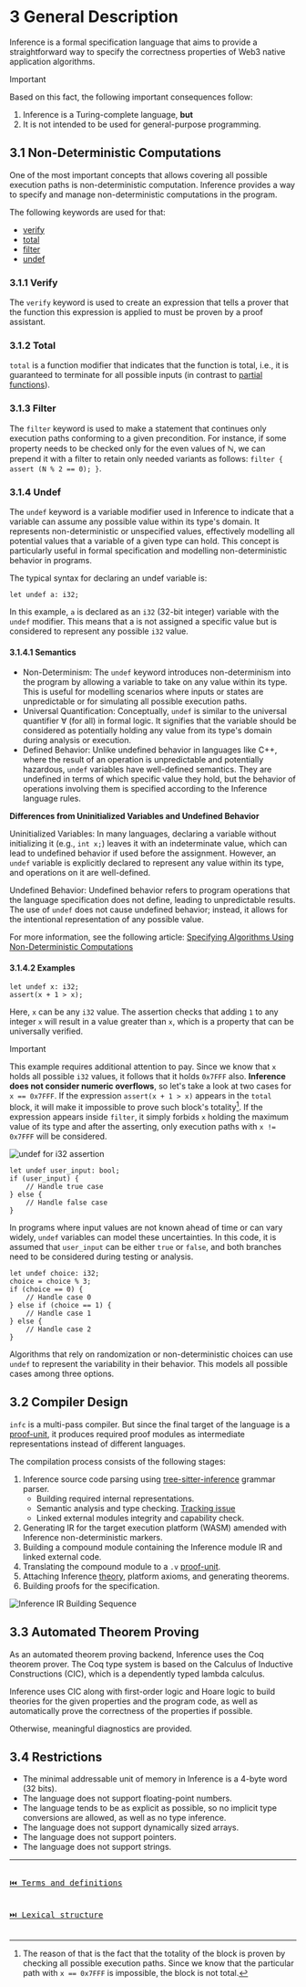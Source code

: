 # 3 General Description

Inference is a formal specification language that aims to provide a straightforward way to specify the correctness properties of Web3 native application algorithms.

> [!IMPORTANT]
> Based on this fact, the following important consequences follow:
> 1. Inference is a Turing-complete language, **but**
> 2. It is not intended to be used for general-purpose programming.

## 3.1 Non-Deterministic Computations

One of the most important concepts that allows covering all possible execution paths is non-deterministic computation. Inference provides a way to specify and manage non-deterministic computations in the program.

The following keywords are used for that:

- [verify](./statements.md#9-verify)
- [total](./functions.md#111-total)
- [filter](./statements.md#9-filter)
- [undef](./statements.md#911-undef)

### 3.1.1 Verify

The `verify` keyword is used to create an expression that tells a prover that the function this expression is applied to must be proven by a proof assistant.

### 3.1.2 Total

`total` is a function modifier that indicates that the function is total, i.e., it is guaranteed to terminate for all possible inputs (in contrast to [partial functions](https://en.wikipedia.org/wiki/Partial_function)).

### 3.1.3 Filter

The `filter` keyword is used to make a statement that continues only execution paths conforming to a given precondition. For instance, if some property needs to be checked only for the even values of $\mathbb{N}$, we can prepend it with a filter to retain only needed variants as follows: `filter { assert (N % 2 == 0); }`.

### 3.1.4 Undef

The `undef` keyword is a variable modifier used in Inference to indicate that a variable can assume any possible value within its type's domain. It represents non-deterministic or unspecified values, effectively modelling all potential values that a variable of a given type can hold. This concept is particularly useful in formal specification and modelling non-deterministic behavior in programs.

The typical syntax for declaring an undef variable is:

```inference
let undef a: i32;
```

In this example, `a` is declared as an `i32` (32-bit integer) variable with the `undef` modifier. This means that a is not assigned a specific value but is considered to represent any possible `i32` value.

#### 3.1.4.1 Semantics

- Non-Determinism: The `undef` keyword introduces non-determinism into the program by allowing a variable to take on any value within its type. This is useful for modelling scenarios where inputs or states are unpredictable or for simulating all possible execution paths.
- Universal Quantification: Conceptually, `undef` is similar to the universal quantifier $\forall$ (for all) in formal logic. It signifies that the variable should be considered as potentially holding any value from its type's domain during analysis or execution.
- Defined Behavior: Unlike undefined behavior in languages like C++, where the result of an operation is unpredictable and potentially hazardous, `undef` variables have well-defined semantics. They are undefined in terms of which specific value they hold, but the behavior of operations involving them is specified according to the Inference language rules.

**Differences from Uninitialized Variables and Undefined Behavior**

Uninitialized Variables: In many languages, declaring a variable without initializing it (e.g., `int x;`) leaves it with an indeterminate value, which can lead to undefined behavior if used before the assignment. However, an `undef` variable is explicitly declared to represent any value within its type, and operations on it are well-defined.

Undefined Behavior: Undefined behavior refers to program operations that the language specification does not define, leading to unpredictable results. The use of `undef` does not cause undefined behavior; instead, it allows for the intentional representation of any possible value.

For more information, see the following article: [Specifying Algorithms Using Non-Deterministic Computations](https://www.inferara.com/en/papers/specifying-algorithms-using-non-deterministic-computations/)

#### 3.1.4.2 Examples

```inference
let undef x: i32;
assert(x + 1 > x);
```

Here, `x` can be any `i32` value. The assertion checks that adding `1` to any integer `x` will result in a value greater than `x`, which is a property that can be universally verified.

> [!IMPORTANT]
> This example requires additional attention to pay. Since we know that `x` holds all possible `i32` values, it follows that it holds `0x7FFF` also. **Inference does not consider numeric overflows**, so let's take a look at two cases for `x == 0x7FFF`. If the expression `assert(x + 1 > x)` appears in the `total` block, it will make it impossible to prove such block's totality[^1]. If the expression appears inside `filter`, it simply forbids `x` holding the maximum value of its type and after the asserting, only execution paths with `x != 0x7FFF` will be considered.

![`undef` for `i32` assertion](./assets/undef-i32-assert-diagram.png)

```inference
let undef user_input: bool;
if (user_input) {
    // Handle true case
} else {
    // Handle false case
}
```
In programs where input values are not known ahead of time or can vary widely, `undef` variables can model these uncertainties. In this code, it is assumed that `user_input` can be either `true` or `false`, and both branches need to be considered during testing or analysis.

```inference
let undef choice: i32;
choice = choice % 3;
if (choice == 0) {
    // Handle case 0
} else if (choice == 1) {
    // Handle case 1
} else {
    // Handle case 2
}
```

Algorithms that rely on randomization or non-deterministic choices can use `undef` to represent the variability in their behavior. This models all possible cases among three options.

## 3.2 Compiler Design

`infc` is a multi-pass compiler. But since the final target of the language is a [proof-unit](./terms-and-definitions.md#proof-unit), it produces required proof modules as intermediate representations instead of different languages.

The compilation process consists of the following stages:

1. Inference source code parsing using [tree-sitter-inference](https://github.com/Inferara/tree-sitter-inference) grammar parser.
   - Building required internal representations.
   - Semantic analysis and type checking. [Tracking issue](https://github.com/Inferara/inference/issues/8)
   - Linked external modules integrity and capability check.
2. Generating IR for the target execution platform (WASM) amended with Inference non-deterministic markers.
3. Building a compound module containing the Inference module IR and linked external code.
4. Translating the compound module to a `.v` [proof-unit](./terms-and-definitions.md#proof-unit).
5. Attaching Inference [theory](./terms-and-definitions.md#theory), platform axioms, and generating theorems.
6. Building proofs for the specification.

![Inference IR Building Sequence](./assets/inference-ir-building-sequence.png)

## 3.3 Automated Theorem Proving

As an automated theorem proving backend, Inference uses the Coq theorem prover. The Coq type system is based on the Calculus of Inductive Constructions (CIC), which is a dependently typed lambda calculus.

Inference uses CIC along with first-order logic and Hoare logic to build theories for the given properties and the program code, as well as automatically prove the correctness of the properties if possible.

Otherwise, meaningful diagnostics are provided.

## 3.4 Restrictions

- The minimal addressable unit of memory in Inference is a 4-byte word (32 bits).
- The language does not support floating-point numbers.
- The language tends to be as explicit as possible, so no implicit type conversions are allowed, as well as no type inference.
- The language does not support dynamically sized arrays.
- The language does not support pointers.
- The language does not support strings.

---

[<kbd><br>⏮️ Terms and definitions<br><br></kbd>](./terms-and-definitions.md)
[<kbd><br>⏭️ Lexical structure<br><br></kbd>](./lexical-structure.md)

[^1]: The reason of that is the fact that the totality of the block is proven by checking all possible execution paths. Since we know that the particular path with `x == 0x7FFF` is impossible, the block is not total.
